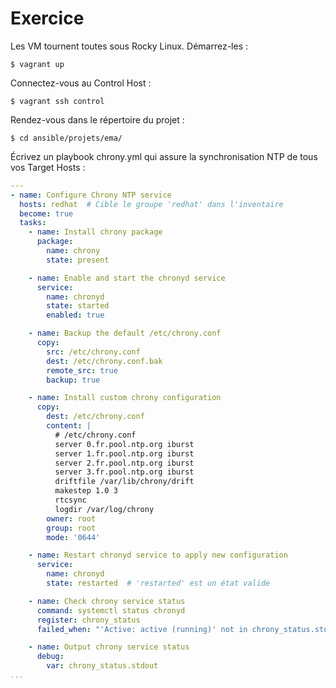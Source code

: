 # Exercice

Les VM tournent toutes sous Rocky Linux. Démarrez-les :

```$ vagrant up```

Connectez-vous au Control Host :

```$ vagrant ssh control```

Rendez-vous dans le répertoire du projet :

```$ cd ansible/projets/ema/```

Écrivez un playbook chrony.yml qui assure la synchronisation NTP de tous vos Target Hosts :

```yml
---
- name: Configure Chrony NTP service
  hosts: redhat  # Cible le groupe 'redhat' dans l'inventaire
  become: true
  tasks:
    - name: Install chrony package
      package:
        name: chrony
        state: present

    - name: Enable and start the chronyd service
      service:
        name: chronyd
        state: started
        enabled: true

    - name: Backup the default /etc/chrony.conf
      copy:
        src: /etc/chrony.conf
        dest: /etc/chrony.conf.bak
        remote_src: true
        backup: true

    - name: Install custom chrony configuration
      copy:
        dest: /etc/chrony.conf
        content: |
          # /etc/chrony.conf
          server 0.fr.pool.ntp.org iburst
          server 1.fr.pool.ntp.org iburst
          server 2.fr.pool.ntp.org iburst
          server 3.fr.pool.ntp.org iburst
          driftfile /var/lib/chrony/drift
          makestep 1.0 3
          rtcsync
          logdir /var/log/chrony
        owner: root
        group: root
        mode: '0644'

    - name: Restart chronyd service to apply new configuration
      service:
        name: chronyd
        state: restarted  # 'restarted' est un état valide

    - name: Check chrony service status
      command: systemctl status chronyd
      register: chrony_status
      failed_when: "'Active: active (running)' not in chrony_status.stdout"

    - name: Output chrony service status
      debug:
        var: chrony_status.stdout
...
```
